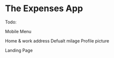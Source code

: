 # The Expenses App
 
Todo: 

Mobile Menu

Home & work address
Defualt milage
Profile picture

Landing Page

